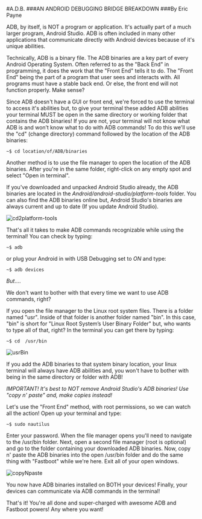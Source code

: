 #A.D.B.
###AN ANDROID DEBUGGING BRIDGE BREAKDOWN 
###By Eric Payne

ADB, by itself, is NOT a program or application. It's actually part of a much larger program, Android Studio. ADB is often included in many other applications that communicate directly with Android devices because of it's unique abilities. 
    
Technically, ADB is a binary file. The ADB binaries are a key part of every Android Operating System. Often referred to as the "Back End" in programming, it does the work that the "Front End" tells it to do. The "Front End" being the part of a program that user sees and interacts with. All programs must have a stable back end. Or else, the front end will not function properly. Make sense?

Since ADB doesn't have a GUI or front end, we're forced to use the terminal to access it's abilities but, to give your terminal these added ADB abilities your terminal MUST be open in the same directory or working folder that contains the ADB binaries! If you are not, your terminal will not know what ADB is and won’t know what to do with ADB commands! To do this we'll use the "cd" (change directory) command followed by the location of the ADB binaries:
     
````
~$ cd location/of/ADB/binaries
````

Another method is to use the file manager to open the location of the ADB binaries. After you're in the same folder, right-click on any empty spot and select "Open in terminal". 

If you've downloaded and unpacked Android Studio already, the ADB binaries are located in the _Android/android-studio/platform-tools_ folder. You can also find the ADB binaries online but, Android Studio's binaries are always current and up to date (If you update Android Studio).

![cd2platform-tools](/library/cd2platform-tools.png)

That's all it takes to make ADB commands recognizable while using the terminal! You can check by typing:

````
~$ adb
````

or plug your Android in with USB Debugging set to _ON_ and type:

````
~$ adb devices
````

_But_....

We don't want to bother with that every time we want to use ADB commands, right? 

If you open the file manager to the Linux root system files. There is a folder named "usr". Inside of that folder is another folder named "bin". In this case, "bin" is short for "Linux Root System’s User Binary Folder" but, who wants to type all of that, right? In the terminal you can get there by typing:

````
~$ cd  /usr/bin
````

![usrBin](/library/usrBin.png)

If you add the ADB binaries to that system binary location, your linux terminal will always have ADB abilities and, you won't have to bother with being in the same directory or folder with ADB! 

*IMPORTANT! It's best to NOT remove Android Studio's ADB binaries! Use "copy n' paste" and, make copies instead!* 

Let's use the "Front End" method, with root permissions, so we can watch all the action! Open up your terminal and type:

````
~$ sudo nautilus
````

Enter your password. When the file manager opens you'll need to navigate to the /usr/bin folder. Next, open a second file manager (root is optional) and go to the folder containing your downloaded ADB binaries. Now, copy n' paste the ADB binaries into the open /usr/bin folder and do the same thing with "Fastboot" while we're here. Exit all of your open windows.

![copyNpaste](/library/copyNpaste.png/)

You now have ADB binaries installed on BOTH your devices! Finally, your devices can communicate via ADB commands in the terminal!

That's it! You're all done and super-charged with awesome ADB and Fastboot powers! Any where you want!
